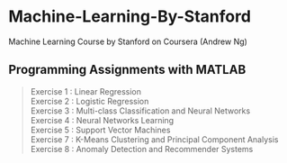 # Machine-Learning-By-Stanford
Machine Learning Course by Stanford on Coursera (Andrew Ng)

## Programming Assignments with MATLAB   

  > Exercise 1 : Linear Regression  
  > Exercise 2 : Logistic Regression  
  > Exercise 3 : Multi-class Classification and Neural Networks  
  > Exercise 4 : Neural Networks Learning  
  > Exercise 5 : Support Vector Machines  
  > Exercise 7 : K-Means Clustering and Principal Component Analysis  
  > Exercise 8 : Anomaly Detection and Recommender Systems  

  

